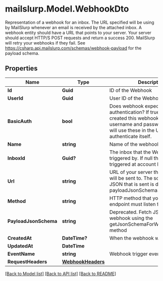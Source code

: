 # mailslurp.Model.WebhookDto
Representation of a webhook for an inbox. The URL specified will be using by MailSlurp whenever an email is received by the attached inbox. A webhook entity should have a URL that points to your server. Your server should accept HTTP/S POST requests and return a success 200. MailSlurp will retry your webhooks if they fail. See https://csharp.api.mailslurp.com/schemas/webhook-payload for the payload schema.

## Properties

Name | Type | Description | Notes
------------ | ------------- | ------------- | -------------
**Id** | **Guid** | ID of the Webhook | 
**UserId** | **Guid** | User ID of the Webhook | 
**BasicAuth** | **bool** | Does webhook expect basic authentication? If true it means you created this webhook with a username and password. MailSlurp will use these in the URL to authenticate itself. | 
**Name** | **string** | Name of the webhook | [optional] 
**InboxId** | **Guid?** | The inbox that the Webhook will be triggered by. If null then webhook triggered at account level | [optional] 
**Url** | **string** | URL of your server that the webhook will be sent to. The schema of the JSON that is sent is described by the payloadJsonSchema. | 
**Method** | **string** | HTTP method that your server endpoint must listen for | 
**PayloadJsonSchema** | **string** | Deprecated. Fetch JSON Schema for webhook using the getJsonSchemaForWebhookPayload method | 
**CreatedAt** | **DateTime?** | When the webhook was created | 
**UpdatedAt** | **DateTime** |  | 
**EventName** | **string** | Webhook trigger event name | [optional] 
**RequestHeaders** | [**WebhookHeaders**](WebhookHeaders) |  | [optional] 

[[Back to Model list]](../README#documentation-for-models) [[Back to API list]](../README#documentation-for-api-endpoints) [[Back to README]](../README)

